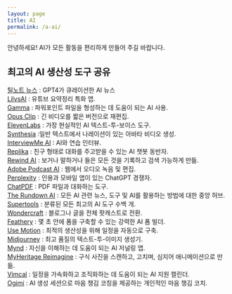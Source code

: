 ```yaml
---
layout: page
title: AI
permalink: /a-ai/
---
```


안녕하세요! AI가 모든 활동을 편리하게 만들어 주길 바랍니다.

## 최고의 AI 생산성 도구 공유 
[틸노트 뉴스](https://tilnote.io/news) : GPT4가 큐레이션한 AI 뉴스  
[LilysAI](https://lilys.ai/) : 유튜브 요약정리 특화 앱.  
[Gamma](https://gamma.app/) : 파워포인트 파일을 형성하는 데 도움이 되는 AI 사용.  
[Opus Clip](https://www.opus.pro/ ) : 긴 비디오를 짧은 버전으로 재편집.  
[ElevenLabs](https://elevenlabs.io/ ) : 가장 현실적인 AI 텍스트-투-보이스 도구.  
[Synthesia](https://www.synthesia.io/ ) :일반 텍스트에서 나레이션이 있는 아바타 비디오 생성.  
[InterviewMe AI](https://interviewmeai.com/ ) : AI와 연습 인터뷰.   
[Replika](https://replika.com/ ) : 친구 형태로 대화를 주고받을 수 있는 AI 챗봇 동반자.  
[Rewind AI](https://www.rewind.ai/ ) : 보거나 말하거나 들은 모든 것을 기록하고 검색 가능하게 만듦.  
[Adobe Podcast AI](https://podcast.adobe.com/ ) : 웹에서 오디오 녹음 및 편집.  
[Perplexity](https://www.perplexity.ai/) : 인용과 모바일 앱이 있는 ChatGPT 경쟁자.   
[ChatPDF](https://www.chatpdf.com/) : PDF 파일과 대화하는 도구.  
[The Rundown AI](https://www.therundown.ai/) :  모든 AI 관련 뉴스, 도구 및 AI를 활용하는 방법에 대한 중앙 허브.  
[Supertools](https://supertools.therundown.ai/) : 분류된 모든 최고의 AI 도구 수백 개.  
[Wondercraft](https://www.wondercraft.ai/) : 블로그나 글을 전체 팟캐스트로 전환.  
[Feathery](https://www.feathery.io/ ) : 몇 초 안에 폼을 구축할 수 있는 강력한 AI 폼 빌더.  
[Use Motion](https://www.usemotion.com/ ) : 최적의 생산성을 위해 일정을 자동으로 구축.  
[Midjourney](https://www.midjourney.com/home?callbackUrl=%2Fexplore) : 최고 품질의 텍스트-투-이미지 생성기.  
[Mynd](https://www.mynd.so/ ) : 자신을 이해하는 데 도움이 되는 AI 저널링 앱.    
[MyHeritage Reimagine](https://www.myheritage.com/reimagine/ ) : 구식 사진을 스캔하고, 고치며, 심지어 애니메이션으로 만듦.  
[Vimcal](https://www.vimcal.com/ ) : 일정을 가속화하고 조직화하는 데 도움이 되는 AI 지원 캘린더.  
[Ogimi](https://ogimi.ai/ ) : AI 생성 세션으로 마음 챙김 코칭을 제공하는 개인적인 마음 챙김 코치.  
 



